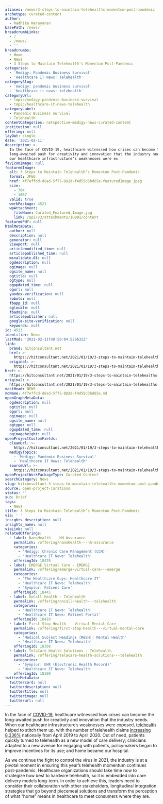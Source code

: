 ```yaml
---
aliases: /news/3-steps-to-maintain-telehealths-momentum-post-pandemic
archetype: curated-content
author:
  - Radhika Narayanan
basePath: /news/
breadcrumbLinks:
  - /
  - /news/
  - ''
breadcrumbs:
  - Home
  - News
  - 3 Steps to Maintain Telehealth’s Momentum Post-Pandemic
categories:
  - 'Medigy: Pandemic Business Survival'
  - 'Healthcare IT News: Telehealth'
categorySlug:
  - 'medigy: pandemic business survival'
  - 'healthcare it news: telehealth'
categoryUrl:
  - topic/medigy-pandemic-business-survival
  - topic/healthcare-it-news-telehealth
categoryLabel:
  - Pandemic Business Survival
  - Telehealth
contentCategories: netspective-medigy-news-curated-content
institution: null
offering: null
layOut: single
date: '2021-02-11'
description: >-
  In the face of COVID-19, healthcare witnessed how crises can become the
  long-awaited push for creativity and innovation that the industry needs. When
  our healthcare infrastructure’s weaknesses were ex
favIconImage: null
featuredImage:
  alt: 3 Steps to Maintain Telehealth’s Momentum Post-Pandemic
  format: JPEG
  href: 4f7effdd-d8ad-5f75-882d-f4d55d3bd85e-featuredImage.jpeg
  size:
    - 764
    - 1067
  valid: true
  workPackage: 4523
  wpAttachment:
    fileName: Curated_Featured_Image.jpg
    link: /api/v3/attachments/10891/content
featuredPdf: null
htmlMetaData:
  author: null
  description: null
  generator: null
  viewport: null
  articlemodified_time: null
  articlepublished_time: null
  msvalidate.01: null
  ogdescription: null
  ogimage: null
  ogsite_name: null
  ogtitle: null
  ogtype: null
  ogupdated_time: null
  ogurl: null
  yandex-verification: null
  robots: null
  fbapp_id: null
  oglocale: null
  fbadmins: null
  articlepublisher: null
  google-site-verification: null
  keywords: null
id: 4523
identifier: News
lastMod: '2021-02-11T08:50:04.526632Z'
link:
  brand: hitconsultant.net
  href: >-
    https://hitconsultant.net/2021/01/19/3-steps-to-maintain-telehealths-momentum-post-pandemic/#.YCTt9Wj7RPY
  original: >-
    https://hitconsultant.net/2021/01/19/3-steps-to-maintain-telehealths-momentum-post-pandemic/#.YCTt9Wj7RPY
href: >-
  https://hitconsultant.net/2021/01/19/3-steps-to-maintain-telehealths-momentum-post-pandemic/#.YCTt9Wj7RPY
original: >-
  https://hitconsultant.net/2021/01/19/3-steps-to-maintain-telehealths-momentum-post-pandemic/#.YCTt9Wj7RPY
mastHead: NEWS
mdName: 4f7effdd-d8ad-5f75-882d-f4d55d3bd85e.md
openGraphMetaData:
  ogdescription: null
  ogtitle: null
  ogurl: null
  ogimage: null
  ogsite_name: null
  ogtype: null
  ogupdated_time: null
  ogimageheight: null
openProjectCustomFields:
  cleanUrl: >-
    https://hitconsultant.net/2021/01/19/3-steps-to-maintain-telehealths-momentum-post-pandemic/#.YCTt9Wj7RPY
  medigyTopics:
    - 'Medigy: Pandemic Business Survival'
    - 'Healthcare IT News: Telehealth'
  sourceUrl: >-
    https://hitconsultant.net/2021/01/19/3-steps-to-maintain-telehealths-momentum-post-pandemic/#.YCTt9Wj7RPY
openProjectWorkPackageType: Curated Content
searchCategory: News
slug: hitconsultant-3-steps-to-maintain-telehealths-momentum-post-pandemic
source: open-project-curations
status: ''
sub: brief
tags:
  - News
title: 3 Steps to Maintain Telehealth’s Momentum Post-Pandemic
via: ' '
insights_description: null
insights_name: null
viaLink: null
relatedOfferings:
  - label: NanoHealth -  NH Assurance
    permalink: /offering/nanohealth---nh-assurance
    categories:
      - 'Medigy: Chronic Care Management (CCM)'
      - 'Healthcare IT News: Telehealth'
    offeringId: 18470
  - label: EMERGE Virtual Care - EMERGE
    permalink: /offering/emerge-virtual-care---emerge
    categories:
      - 'The Healthcare Guys: Healthcare IT'
      - 'Healthcare IT News: Telehealth'
      - 'Symplur: Patient Care'
    offeringId: 18445
  - label: OnCall Health - Telehealth
    permalink: /offering/oncall-health---telehealth
    categories:
      - 'Healthcare IT News: Telehealth'
      - 'Healthcare IT News: Patient Portal'
    offeringId: 18420
  - label: First Stop Health -  Virtual Mental Care
    permalink: /offering/first-stop-health---virtual-mental-care
    categories:
      - 'Medical Subject Headings (MeSH): Mental Health'
      - 'Healthcare IT News: Telehealth'
    offeringId: 18308
  - label: TelaCare Health Solutions - Telehealth
    permalink: /offering/telacare-health-solutions---telehealth
    categories:
      - 'Symplur: EHR (Electronic Health Record)'
      - 'Healthcare IT News: Telehealth'
    offeringId: 18300
twitterMetaData:
  twittercard: null
  twitterdescription: null
  twittertitle: null
  twitterimage: null
  twitterurl: null
---
```

<p>In the face of <a href="https://hitconsultant.net/tag/coronavirus-covid-19/">COVID-19</a>, healthcare witnessed how crises can become the long-awaited push for creativity and innovation that the industry needs. When our healthcare infrastructure’s weaknesses were exposed, <a href="https://hitconsultant.net/category/technology/telehealth-2/">telehealth </a>helped to stitch them up, with the number of telehealth claims <a href="https://www.usnews.com/news/healthiest-communities/articles/2020-07-13/telehealth-continues-rapid-growth-amid-coronavirus-pandemic">increasing 8,336%</a> nationally from April 2019 to April 2020. Out of need, patients quickly turned to telehealth as a new model of care delivery; clinicians adapted to a new avenue for engaging with patients, policymakers began to improve incentives for its use; and home became our hospital.&nbsp;</p><p>As we continue the fight to control the virus in 2021, the industry is at a pivotal moment in ensuring this year’s telehealth momentum continues post-pandemic. Healthcare organizations should take time now to strategize how best to hardwire telehealth, so it is embedded into care delivery models long-term. In order to achieve this, leaders need to consider their collaboration with other stakeholders, longitudinal integration strategies that go beyond piecemeal solutions and transform the perception of what “home” means in healthcare to meet consumers where they are.&nbsp;</p>